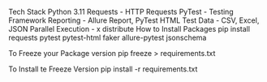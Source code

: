 Tech Stack
Python 3.11
Requests - HTTP Requests
PyTest - Testing Framework
Reporting - Allure Report, PyTest HTML
Test Data - CSV, Excel, JSON
Parallel Execution - x distribute
How to Install Packages
pip install requests pytest pytest-html faker allure-pytest jsonschema

To Freeze your Package version
pip freeze > requirements.txt

To Install te Freeze Version
pip install -r requirements.txt
